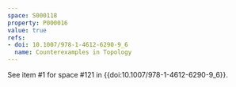 ```yaml
---
space: S000118
property: P000016
value: true
refs:
- doi: 10.1007/978-1-4612-6290-9_6
  name: Counterexamples in Topology
---
```


See item #1 for space #121 in {{doi:10.1007/978-1-4612-6290-9_6}}.
